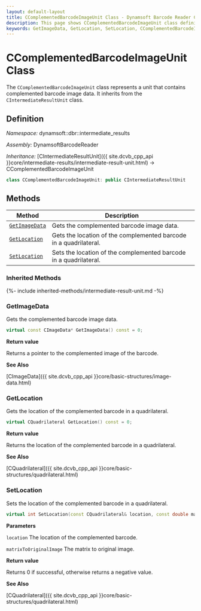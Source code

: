 ```yaml
---
layout: default-layout
title: CComplementedBarcodeImageUnit Class - Dynamsoft Barcode Reader C++ Edition API Reference
description: This page shows CComplementedBarcodeImageUnit class definition of Dynamsoft Barcode Reader SDK C++ Edition.
keywords: GetImageData, GetLocation, SetLocation, CComplementedBarcodeImageUnit, api reference
---
```

# CComplementedBarcodeImageUnit Class
The `CComplementedBarcodeImageUnit` class represents a unit that contains complemented barcode image data. It inherits from the `CIntermediateResultUnit` class.

## Definition

*Namespace:* dynamsoft::dbr::intermediate_results

*Assembly:* DynamsoftBarcodeReader

*Inheritance:* [CIntermediateResultUnit]({{ site.dcvb_cpp_api }}core/intermediate-results/intermediate-result-unit.html) -> CComplementedBarcodeImageUnit

```cpp
class CComplementedBarcodeImageUnit: public CIntermediateResultUnit
```

## Methods

| Method                            | Description |
|-----------------------------------|-------------|
| [`GetImageData`](#getimagedata) | Gets the complemented barcode image data.|
| [`GetLocation`](#getlocation) | Gets the location of the complemented barcode in a quadrilateral.|
| [`SetLocation`](#setlocation) | Sets the location of the complemented barcode in a quadrilateral.|

### Inherited Methods

{%- include inherited-methods/intermediate-result-unit.md -%}

### GetImageData

Gets the complemented barcode image data.

```cpp
virtual const CImageData* GetImageData() const = 0;
```

**Return value**

Returns a pointer to the complemented image of the barcode.

**See Also**

[CImageData]({{ site.dcvb_cpp_api }}core/basic-structures/image-data.html)

### GetLocation

Gets the location of the complemented barcode in a quadrilateral.

```cpp
virtual CQuadrilateral GetLocation() const = 0;
```

**Return value**

Returns the location of the complemented barcode in a quadrilateral.

**See Also**

[CQuadrilateral]({{ site.dcvb_cpp_api }}core/basic-structures/quadrilateral.html)

### SetLocation

Sets the location of the complemented barcode in a quadrilateral.

```cpp
virtual int SetLocation(const CQuadrilateral& location, const double matrixToOriginalImage[9] = IDENTITY_MATRIX) = 0;
```

**Parameters**

`location` The location of the complemented barcode.

`matrixToOriginalImage` The matrix to original image.

**Return value**

Returns 0 if successful, otherwise returns a negative value.

**See Also**

[CQuadrilateral]({{ site.dcvb_cpp_api }}core/basic-structures/quadrilateral.html)

